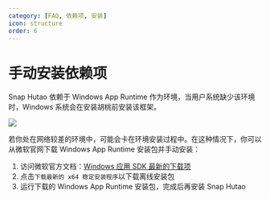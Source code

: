 ```yaml
---
category: [FAQ, 依赖项, 安装]
icon: structure
order: 6
---
```


# 手动安装依赖项

Snap Hutao 依赖于 Windows App Runtime 作为环境，当用户系统缺少该环境时，Windows 系统会在安装胡桃前安装该框架。

![](https://img.alicdn.com/imgextra/i1/1797064093/O1CN01xH5WtE1g6dyZoGnu3_!!1797064093.png_.webp)

若你处在网络较差的环境中，可能会卡在环境安装过程中。在这种情况下，你可以从微软官网下载 Windows App Runtime 安装包并手动安装：

1. 访问微软官方文档：[Windows 应用 SDK 最新的下载项](https://learn.microsoft.com/zh-cn/windows/apps/windows-app-sdk/downloads)
2. 点击`下载最新的 x64 稳定安装程序`以下载离线安装包
3. 运行下载的 Windows App Runtime 安装包，完成后再安装 Snap Hutao

